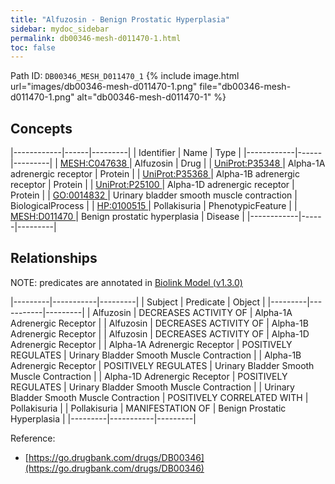 ```yaml
---
title: "Alfuzosin - Benign Prostatic Hyperplasia"
sidebar: mydoc_sidebar
permalink: db00346-mesh-d011470-1.html
toc: false 
---
```



Path ID: `DB00346_MESH_D011470_1`
{% include image.html url="images/db00346-mesh-d011470-1.png" file="db00346-mesh-d011470-1.png" alt="db00346-mesh-d011470-1" %}

## Concepts

|------------|------|---------|
| Identifier | Name | Type    |
|------------|------|---------|
| <a href="https://identifiers.org/MESH:C047638">MESH:C047638 </a> | Alfuzosin | Drug |
| <a href="https://identifiers.org/UniProt:P35348">UniProt:P35348 </a> | Alpha-1A adrenergic receptor | Protein |
| <a href="https://identifiers.org/UniProt:P35368">UniProt:P35368 </a> | Alpha-1B adrenergic receptor | Protein |
| <a href="https://identifiers.org/UniProt:P25100">UniProt:P25100 </a> | Alpha-1D adrenergic receptor | Protein |
| <a href="https://identifiers.org/GO:0014832">GO:0014832 </a> | Urinary bladder smooth muscle contraction | BiologicalProcess |
| <a href="https://identifiers.org/HP:0100515">HP:0100515 </a> | Pollakisuria | PhenotypicFeature |
| <a href="https://identifiers.org/MESH:D011470">MESH:D011470 </a> | Benign prostatic hyperplasia | Disease |
|------------|------|---------|

## Relationships


NOTE: predicates are annotated in <a href="https://github.com/biolink/biolink-model/releases/tag/v1.3.0">Biolink Model (v1.3.0)</a>

|---------|-----------|---------|
| Subject | Predicate | Object  |
|---------|-----------|---------|
| Alfuzosin | DECREASES ACTIVITY OF | Alpha-1A Adrenergic Receptor |
| Alfuzosin | DECREASES ACTIVITY OF | Alpha-1B Adrenergic Receptor |
| Alfuzosin | DECREASES ACTIVITY OF | Alpha-1D Adrenergic Receptor |
| Alpha-1A Adrenergic Receptor | POSITIVELY REGULATES | Urinary Bladder Smooth Muscle Contraction |
| Alpha-1B Adrenergic Receptor | POSITIVELY REGULATES | Urinary Bladder Smooth Muscle Contraction |
| Alpha-1D Adrenergic Receptor | POSITIVELY REGULATES | Urinary Bladder Smooth Muscle Contraction |
| Urinary Bladder Smooth Muscle Contraction | POSITIVELY CORRELATED WITH | Pollakisuria |
| Pollakisuria | MANIFESTATION OF | Benign Prostatic Hyperplasia |
|---------|-----------|---------|

Reference: 
  - [https://go.drugbank.com/drugs/DB00346](https://go.drugbank.com/drugs/DB00346)
